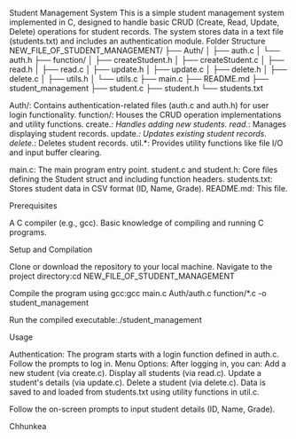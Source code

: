 Student Management System
This is a simple student management system implemented in C, designed to handle basic CRUD (Create, Read, Update, Delete) operations for student records. The system stores data in a text file (students.txt) and includes an authentication module.
Folder Structure
NEW_FILE_OF_STUDENT_MANAGEMENT/
├── Auth/
│ ├── auth.c
│ └── auth.h
├── function/
│ ├── createStudent.h
│ ├── createStudent.c
│ ├── read.h
│ ├── read.c
│ ├── update.h
│ ├── update.c
│ ├── delete.h
│ ├── delete.c
│ ├── utils.h
│ └── utils.c
├── main.c
├── README.md
├── student_management
├── student.c
├── student.h
└── students.txt

Auth/: Contains authentication-related files (auth.c and auth.h) for user login functionality.
function/: Houses the CRUD operation implementations and utility functions.
create._: Handles adding new students.
read._: Manages displaying student records.
update._: Updates existing student records.
delete._: Deletes student records.
util.\*: Provides utility functions like file I/O and input buffer clearing.

main.c: The main program entry point.
student.c and student.h: Core files defining the Student struct and including function headers.
students.txt: Stores student data in CSV format (ID, Name, Grade).
README.md: This file.

Prerequisites

A C compiler (e.g., gcc).
Basic knowledge of compiling and running C programs.

Setup and Compilation

Clone or download the repository to your local machine.
Navigate to the project directory:cd NEW_FILE_OF_STUDENT_MANAGEMENT

Compile the program using gcc:gcc main.c Auth/auth.c function/\*.c -o student_management

Run the compiled executable:./student_management

Usage

Authentication: The program starts with a login function defined in auth.c. Follow the prompts to log in.
Menu Options: After logging in, you can:
Add a new student (via create.c).
Display all students (via read.c).
Update a student's details (via update.c).
Delete a student (via delete.c).
Data is saved to and loaded from students.txt using utility functions in util.c.

Follow the on-screen prompts to input student details (ID, Name, Grade).


Chhunkea
